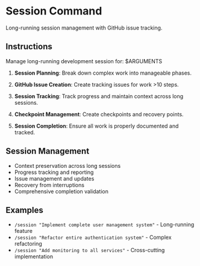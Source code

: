 # Session Command

Long-running session management with GitHub issue tracking.

## Instructions

Manage long-running development session for: $ARGUMENTS

1. **Session Planning**: Break down complex work into manageable phases.

2. **GitHub Issue Creation**: Create tracking issues for work >10 steps.

3. **Session Tracking**: Track progress and maintain context across long sessions.

4. **Checkpoint Management**: Create checkpoints and recovery points.

5. **Session Completion**: Ensure all work is properly documented and tracked.

## Session Management

- Context preservation across long sessions
- Progress tracking and reporting
- Issue management and updates
- Recovery from interruptions
- Comprehensive completion validation

## Examples

- `/session "Implement complete user management system"` - Long-running feature
- `/session "Refactor entire authentication system"` - Complex refactoring
- `/session "Add monitoring to all services"` - Cross-cutting implementation